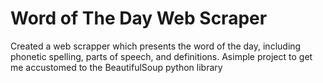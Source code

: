 # Word of The Day Web Scraper
Created a web scrapper which presents the word of the day, including phonetic spelling, parts of speech, and definitions.
Asimple project to get me accustomed to the BeautifulSoup python library

